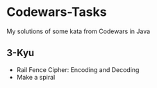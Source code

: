 # Codewars-Tasks
My solutions of some kata from Codewars in Java

<h2>3-Kyu</h2>
<ul>
<li>Rail Fence Cipher: Encoding and Decoding</li>
<li>Make a spiral</li>
</ul>
